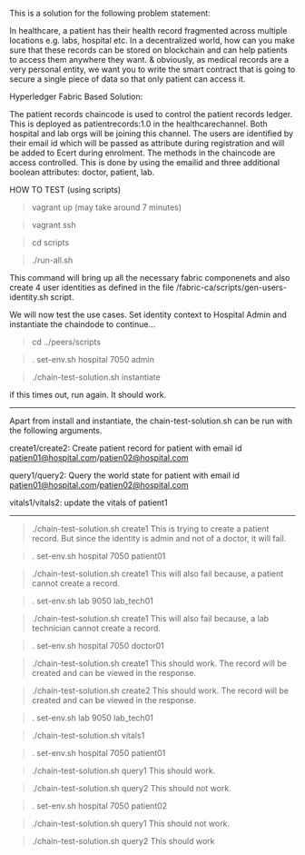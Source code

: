 This is a solution for the following problem statement:

In healthcare, a patient has their health record fragmented across multiple locations e.g. labs, hospital etc. In a decentralized world, how can you make sure that these records can be stored on blockchain and can help patients to access them anywhere they want. & obviously, as medical records are a very personal entity, we want you to write the smart contract that is going to secure a single piece of data so that only patient can access it.

Hyperledger Fabric Based Solution:

The patient records chaincode is used to control the patient records ledger. This is deployed as patientrecords:1.0 in the healthcarechannel. Both hospital and lab orgs will be joining this channel. The users are identified by their email id which will be passed as attribute during registration and will be added to Ecert during enrolment. The methods in the chaincode are access controlled. This is done by using the emailid and three additional boolean attributes: doctor, patient, lab.

HOW TO TEST (using scripts)

>vagrant up (may take around 7 minutes)

>vagrant ssh

>cd scripts

>./run-all.sh

This command will bring up all the necessary fabric componenets and also create 4 user identities as defined in the file /fabric-ca/scripts/gen-users-identity.sh script.

We will now test the use cases. Set identity context to Hospital Admin and instantiate the chaindode to continue...

>cd ../peers/scripts

>. set-env.sh hospital 7050 admin

>./chain-test-solution.sh instantiate

if this times out, run again. It should work.

***************************************************************************************************************
Apart from install and instantiate, the chain-test-solution.sh can be run with the following arguments.

create1/create2: Create patient record for patient with email id patien01@hospital.com/patien02@hospital.com

query1/query2: Query the world state for patient with email id patien01@hospital.com/patien02@hospital.com

vitals1/vitals2: update the vitals of patient1
****************************************************************************************************************

>./chain-test-solution.sh create1
This is trying to create a patient record. But since the identity is admin and not of a doctor, it will fail.

>. set-env.sh hospital 7050 patient01

>./chain-test-solution.sh create1
This will also fail because, a patient cannot create a record.

>. set-env.sh lab 9050 lab_tech01

>./chain-test-solution.sh create1
This will also fail because, a lab technician cannot create a record.

>. set-env.sh hospital 7050 doctor01

>./chain-test-solution.sh create1
This should work. The record will be created and can be viewed in the response.

>./chain-test-solution.sh create2
This should work. The record will be created and can be viewed in the response.

>. set-env.sh lab 9050 lab_tech01

>./chain-test-solution.sh vitals1

>. set-env.sh hospital 7050 patient01

>./chain-test-solution.sh query1
This should work.

>./chain-test-solution.sh query2
This should not work.

>. set-env.sh hospital 7050 patient02

>./chain-test-solution.sh query1
This should not work.

>./chain-test-solution.sh query2
This should work
